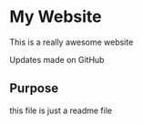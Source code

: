 # My Website

This is a really awesome website

Updates made on GitHub

## Purpose

this file is just a readme file
